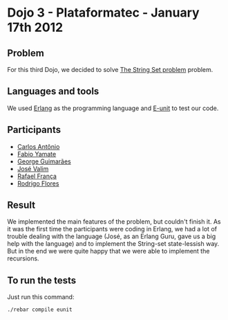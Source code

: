 # Dojo 3 - Plataformatec - January 17th 2012 #

## Problem ##

For this third Dojo, we decided to solve [The String Set problem](https://sites.google.com/site/tddproblems/all-problems-1/String-set) problem.

## Languages and tools ##

We used [Erlang](http://www.erlang.org/) as the programming language and [E-unit](http://www.erlang.org/doc/apps/eunit/chapter.html) to test our code.

## Participants ##

* [Carlos Antônio](http://github.com/carlosantoniodasilva)
* [Fabio Yamate](http://github.com/fabioyamate)
* [George Guimarães](http://github.com/georgeguimaraes)
* [José Valim](http://github.com/josevalim)
* [Rafael França](http://github.com/rafaelfranca)
* [Rodrigo Flores](http://github.com/rodrigoflores)

## Result ##

We implemented the main features of the problem, but couldn't finish it. As it was the first
time the participants were coding in Erlang, we had a lot of trouble dealing with the language
(José, as an Erlang Guru, gave us a big help with the language) and to implement the String-set 
state-lessish way. But in the end we were quite happy that we were able to implement the recursions.

## To run the tests

Just run this command:

    ./rebar compile eunit
